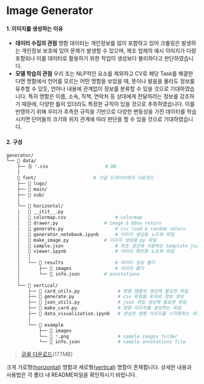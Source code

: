 # Image Generator

#### 1. 이미지를 생성하는 이유

- **데이터 수집의 관점**
  명함 데이터는 개인정보를 많이 포함하고 있어 크롤링은 발생하는 개인정보 보호에 있어 문제가 발생할 수 있으며, 제조 업체의 예시 이미지가 다량 포함되나 이를 데이터로 활용하기 위한 작업이 생성보다 불리하다고 판단하였습니다.
- **모델 학습의 관점**
   우리 조는 NLP적인 요소를 제외하고 CV로 해당 Task를 해결한다면 명함에서 언어를 모르는 어떤 명함을 보았을 때, 뜻이나 발음을 몰라도 정보를 유추할 수 있듯, 언어나 내용에 관계없이 정보를 분류할 수 있을 것으로 기대하였습니다.
   특히 명함은 이름, 소속, 직책, 연락처 등 상대에게 전달하려는 정보를 강조하기 때문에, 다양한 틀이 있더라도 특정한 규칙이 있을 것으로 추측하였습니다. 이를 반영하기 위해 우리가 추측한 규칙을 기반으로 다양한 변동성을 가진 데이터를 학습시키면 단어들의 크기와 위치 관계에 따라 판단을 할 수 있을 것으로 기대하였습니다.



#### 2. 구성

```bash
generator/
└── 📂 data/
    ├── 🗒️ *.csv					 # DB
    │
    📂 font/						# 구글 드라이브에서 다운로드
    ├── 📂 logo/
    ├── 📂 main/
    ├── 📂 sub/
    │    
    └── 📂 horizontal/
    │   📄 __itit__.py
    │   📄 colormap.csv			    	# colormap
    │   📄 drawer.py					# image & bbox return
    │   📄 generate.py					# csv load & random return
    │   📄 generator_notebook.ipynb		# 이미지 생성용 노트북 파일
    │   📄 make_image.py				# 이미지 생성용 py 파일
    │   📄 sample.json					# 최초 생성에 사용하는 template json
    │   📄 viewer.ipynb					# 이미지 확인용 노트북 파일
    │   │
    │   └── 📂 results					# 데이터 생성 폴더
    │       ├── 📂 images				# 이미지 폴더
    │       └── 📄 info.json			# annotations
    │
    └── 📂 vertical/
        ├── 📝 card_utils.py              # 명함 템플릿 생성에 필요한 파일 
        ├── 📝 generate.py                # csv 파일을 토대로 정보 생성 
        ├── 📝 json_utils.py              # json 파일 생성에 필요한 파일 
        ├── 📝 make_card.py               # 명함 이미지를 생성하는 파일 
        ├── 📝 data_visualization.ipynb   # 생성된 명함 이미지를 시각화하는 파일
        │
        └── 📂 example
            ├── 📂 images
            └── 📄 *.png                  # sample images folder 
            └── 📄 info.json              # sample annotations file     	
```

> [글꼴 다운로드](https://drive.google.com/file/d/1DG2EJLKO-e9_tXyqEhh0aRguG21YKaBH/view?usp=sharing)(177MB)

크게 가로형([horizontal](horizontal)) 명함과 세로형([vertical](vertical)) 명함이 존재합니다. 상세한 내용과 사용법은 각 폴더 내 README파일을 확인하시기 바랍니다.
